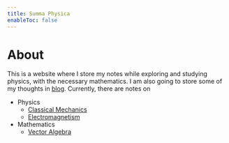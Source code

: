 ```yaml
---
title: Summa Physica
enableToc: false
---
```


# About

This is a website where I store my notes while exploring and studying physics, with the necessary mathematics. I am also going to store some of my thoughts in [blog](/blog). Currently, there are notes on
- Physics
	- [Classical Mechanics](/tags/CM)
	- [Electromagnetism](/tags/EM)
- Mathematics
	- [Vector Algebra](/tags/VectorAlgebra)
